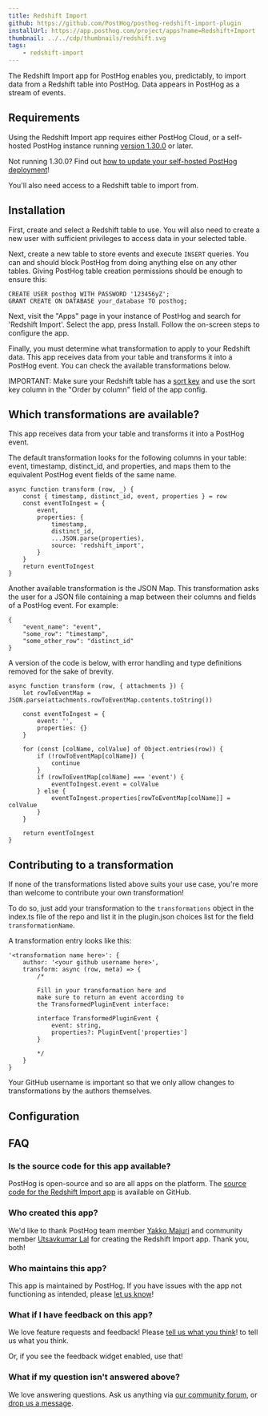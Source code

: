 ```yaml
---
title: Redshift Import
github: https://github.com/PostHog/posthog-redshift-import-plugin
installUrl: https://app.posthog.com/project/apps?name=Redshift+Import
thumbnail: ../../cdp/thumbnails/redshift.svg
tags:
    - redshift-import
---
```


The Redshift Import app for PostHog enables you, predictably, to import data from a Redshift table into PostHog. Data appears in PostHog as a stream of events.

## Requirements

Using the Redshift Import app requires either PostHog Cloud, or a self-hosted PostHog instance running [version 1.30.0](https://posthog.com/blog/the-posthog-array-1-30-0) or later.

Not running 1.30.0? Find out [how to update your self-hosted PostHog deployment](https://posthog.com/docs/runbook/upgrading-posthog)!

You'll also need access to a Redshift table to import from.

## Installation

First, create and select a Redshift table to use. You will also need to create a new user with sufficient privileges to access data in your selected table.

Next, create a new table to store events and execute `INSERT` queries. You can and should block PostHog from doing anything else on any other tables. Giving PostHog table creation permissions should be enough to ensure this:

```
CREATE USER posthog WITH PASSWORD '123456yZ';
GRANT CREATE ON DATABASE your_database TO posthog;
```

Next, visit the "Apps" page in your instance of PostHog and search for 'Redshift Import'. Select the app, press Install. Follow the on-screen steps to configure the app.

Finally, you must determine what transformation to apply to your Redshift data. This app receives data from your table and transforms it into a PostHog event. You can check the available transformations below.

IMPORTANT: Make sure your Redshift table has a [sort key](https://docs.aws.amazon.com/redshift/latest/dg/t_Sorting_data.html) and use the sort key column in the "Order by column" field of the app config.

## Which transformations are available?

This app receives data from your table and transforms it into a PostHog event.

The default transformation looks for the following columns in your table: event, timestamp, distinct_id, and properties, and maps them to the equivalent PostHog event fields of the same name.

```
async function transform (row, _) {
    const { timestamp, distinct_id, event, properties } = row
    const eventToIngest = {
        event,
        properties: {
            timestamp,
            distinct_id,
            ...JSON.parse(properties),
            source: 'redshift_import',
        }
    }
    return eventToIngest
}
```

Another available transformation is the JSON Map. This transformation asks the user for a JSON file containing a map between their columns and fields of a PostHog event. For example:

```
{
    "event_name": "event",
    "some_row": "timestamp",
    "some_other_row": "distinct_id"
}
```

A version of the code is below, with error handling and type definitions removed for the sake of brevity.

```
async function transform (row, { attachments }) {
    let rowToEventMap = JSON.parse(attachments.rowToEventMap.contents.toString())

    const eventToIngest = {
        event: '',
        properties: {}
    }

    for (const [colName, colValue] of Object.entries(row)) {
        if (!rowToEventMap[colName]) {
            continue
        }
        if (rowToEventMap[colName] === 'event') {
            eventToIngest.event = colValue
        } else {
            eventToIngest.properties[rowToEventMap[colName]] = colValue
        }
    }

    return eventToIngest
}
```

## Contributing to a transformation

If none of the transformations listed above suits your use case, you're more than welcome to contribute your own transformation!

To do so, just add your transformation to the `transformations` object in the index.ts file of the repo and list it in the plugin.json choices list for the field `transformationName`.

A transformation entry looks like this:

```
'<transformation name here>': {
    author: '<your github username here>',
    transform: async (row, meta) => {
        /*

        Fill in your transformation here and
        make sure to return an event according to
        the TransformedPluginEvent interface:

        interface TransformedPluginEvent {
            event: string,
            properties?: PluginEvent['properties']
        }

        */
    }
}
```

Your GitHub username is important so that we only allow changes to transformations by the authors themselves.

## Configuration

<AppParameters />

## FAQ

### Is the source code for this app available?

PostHog is open-source and so are all apps on the platform. The [source code for the Redshift Import app](https://github.com/PostHog/posthog-redshift-import-plugin) is available on GitHub.

### Who created this app?

We'd like to thank PostHog team member [Yakko Majuri](https://github.com/yakkomajuri) and community member [Utsavkumar Lal](https://github.com/utsavll0) for creating the Redshift Import app. Thank you, both!

### Who maintains this app?

This app is maintained by PostHog. If you have issues with the app not functioning as intended, please [let us know](http://app.posthog.com/home#supportModal)!

### What if I have feedback on this app?

We love feature requests and feedback! Please [tell us what you think](http://app.posthog.com/home#supportModal)! to tell us what you think.

Or, if you see the feedback widget enabled, use that!

### What if my question isn't answered above?

We love answering questions. Ask us anything via [our community forum](/questions), or [drop us a message](http://app.posthog.com/home#supportModal). 